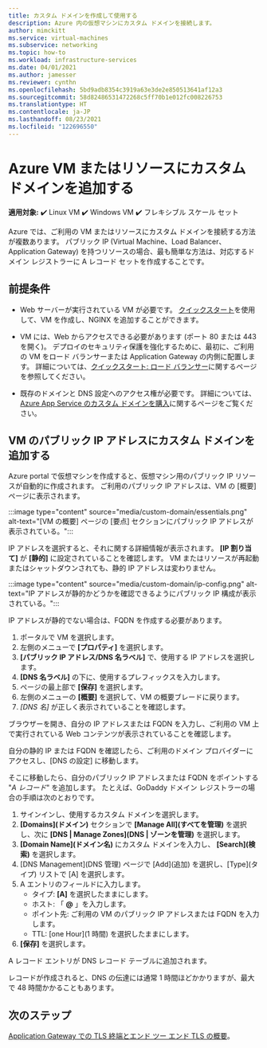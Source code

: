 ```yaml
---
title: カスタム ドメインを作成して使用する
description: Azure 内の仮想マシンにカスタム ドメインを接続します。
author: mimckitt
ms.service: virtual-machines
ms.subservice: networking
ms.topic: how-to
ms.workload: infrastructure-services
ms.date: 04/01/2021
ms.author: jamesser
ms.reviewer: cynthn
ms.openlocfilehash: 5bd9adb8354c3919a63e3de2e850513641af12a3
ms.sourcegitcommit: 58d82486531472268c5ff70b1e012fc008226753
ms.translationtype: HT
ms.contentlocale: ja-JP
ms.lasthandoff: 08/23/2021
ms.locfileid: "122696550"
---
```

# <a name="add-custom-domain-to-azure-vm-or-resource"></a>Azure VM またはリソースにカスタム ドメインを追加する

**適用対象:** :heavy_check_mark: Linux VM :heavy_check_mark: Windows VM :heavy_check_mark: フレキシブル スケール セット


Azure では、ご利用の VM またはリソースにカスタム ドメインを接続する方法が複数あります。 パブリック IP (Virtual Machine、Load Balancer、Application Gateway) を持つリソースの場合、最も簡単な方法は、対応するドメイン レジストラーに A レコード セットを作成することです。 

## <a name="prerequisites"></a>前提条件 
- Web サーバーが実行されている VM が必要です。 [クイックスタート](./linux/quick-create-cli.md)を使用して、VM を作成し、NGINX を追加することができます。

- VM には、Web からアクセスできる必要があります (ポート 80 または 443 を開く)。 デプロイのセキュリティ保護を強化するために、最初に、ご利用の VM をロード バランサーまたは Application Gateway の内側に配置します。 詳細については、[クイックスタート: ロード バランサー](../load-balancer/quickstart-load-balancer-standard-public-portal.md?tabs=option-1-create-load-balancer-standard)に関するページを参照してください。

- 既存のドメインと DNS 設定へのアクセス権が必要です。 詳細については、[Azure App Service のカスタム ドメインを購入](../app-service/manage-custom-dns-buy-domain.md)に関するページをご覧ください。


## <a name="add-custom-domain-to-vm-public-ip-address"></a>VM のパブリック IP アドレスにカスタム ドメインを追加する

Azure portal で仮想マシンを作成すると、仮想マシン用のパブリック IP リソースが自動的に作成されます。 ご利用のパブリック IP アドレスは、VM の [概要] ページに表示されます。 
 
:::image type="content" source="media/custom-domain/essentials.png" alt-text="[VM の概要] ページの [要点] セクションにパブリック IP アドレスが表示されている。":::

IP アドレスを選択すると、それに関する詳細情報が表示されます。 **[IP 割り当て]** が **[静的]** に設定されていることを確認します。 VM またはリソースが再起動またはシャットダウンされても、静的 IP アドレスは変わりません。

:::image type="content" source="media/custom-domain/ip-config.png" alt-text="IP アドレスが静的かどうかを確認できるようにパブリック IP 構成が表示されている。":::

IP アドレスが静的でない場合は、FQDN を作成する必要があります。 

1. ポータルで VM を選択します。 
1. 左側のメニューで **[プロパティ]** を選択します。
1. **[パブリック IP アドレス/DNS 名ラベル]** で、使用する IP アドレスを選択します。
2. **[DNS 名ラベル]** の下に、使用するプレフィックスを入力します。
3. ページの最上部で **[保存]** を選択します。
4. 左側のメニューの **[概要]** を選択して、VM の概要ブレードに戻ります。
5. *[DNS 名]* が正しく表示されていることを確認します。 

ブラウザーを開き、自分の IP アドレスまたは FQDN を入力し、ご利用の VM 上で実行されている Web コンテンツが表示されていることを確認します。
 
自分の静的 IP または FQDN を確認したら、ご利用のドメイン プロバイダーにアクセスし、[DNS の設定] に移動します。

そこに移動したら、自分のパブリック IP アドレスまたは FQDN をポイントする "*A レコード*" を追加します。 たとえば、GoDaddy ドメイン レジストラーの場合の手順は次のとおりです。
1. サインインし、使用するカスタム ドメインを選択します。
2. **[Domains]\(ドメイン\)** セクションで **[Manage All]\(すべてを管理\)** を選択し、次に **[DNS | Manage Zones]\(DNS | ゾーンを管理\)** を選択します。
3. **[Domain Name]\(ドメイン名\)** にカスタム ドメインを入力し、 **[Search]\(検索\)** を選択します。
4. [DNS Management]\(DNS 管理\) ページで [Add]\(追加\) を選択し、[Type]\(タイプ\) リストで [A] を選択します。
5. A エントリのフィールドに入力します。
    - タイプ: **[A]** を選択したままにします。
    - ホスト: 「 **@** 」を入力します。
    - ポイント先: ご利用の VM のパブリック IP アドレスまたは FQDN を入力します。 
    - TTL: [one Hour]\(1 時間\) を選択したままにします。
6. **[保存]** を選択します。

A レコード エントリが DNS レコード テーブルに追加されます。
 
レコードが作成されると、DNS の伝達には通常 1 時間ほどかかりますが、最大で 48 時間かかることもあります。 


 
## <a name="next-steps"></a>次のステップ
[Application Gateway での TLS 終端とエンド ツー エンド TLS の概要](../application-gateway/ssl-overview.md)。

